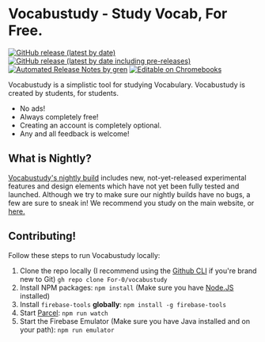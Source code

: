 # Vocabustudy - Study Vocab, For Free.

[![GitHub release (latest by date)](https://img.shields.io/github/v/release/for-0/vocabustudy?label=latest%20version)](https://vocabustudy.org/)
[![GitHub release (latest by date including pre-releases)](https://img.shields.io/github/v/release/for-0/vocabustudy?include_prereleases&label=latest%20nightly)](https://nightly.vocabustudy.org/)
[![Automated Release Notes by gren](https://img.shields.io/badge/%F0%9F%A4%96-release%20notes-00B2EE.svg)](https://github-tools.github.io/github-release-notes/)
[![Editable on Chromebooks](https://img.shields.io/badge/editable%20on-Chromebooks-brightgreen)](https://gitpod.io/)

Vocabustudy is a simplistic tool for studying Vocabulary. Vocabustudy is created by students, for students.

- No ads!
- Always completely free!
- Creating an account is completely optional.
- Any and all feedback is welcome!

## What is Nightly?

[Vocabustudy's nightly build](https://nightly.vocabustudy.org/) includes new, not-yet-released experimental features and design elements which have not yet been fully tested and launched. Although we try to make sure our nightly builds have no bugs, a few are sure to sneak in! We recommend you study on the main website, or [here.](https://vocabustudy.org/)

## Contributing!
Follow these steps to run Vocabustudy locally:
1. Clone the repo locally (I recommend using the [Github CLI](https://cli.github.com/manual/) if you're brand new to Git)
    `gh repo clone For-0/vocabustudy`
2. Install NPM packages: `npm install` (Make sure you have [Node.JS](https://nodejs.org/en/) installed)
3. Install `firebase-tools` **globally**: `npm install -g firebase-tools`
4. Start [Parcel](https://parceljs.org): `npm run watch`
5. Start the Firebase Emulator (Make sure you have Java installed and on your path): `npm run emulator`
